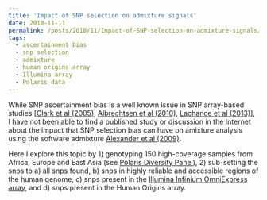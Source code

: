 ```yaml
---
title: 'Impact of SNP selection on admixture signals'
date: 2018-11-11
permalink: /posts/2018/11/Impact-of-SNP-selection-on-admixture-signals/
tags:
  - ascertainment bias
  - snp selection
  - admixture
  - human origins array
  - Illumina array
  - Polaris data
---
```


While SNP ascertainment bias is a well known issue in SNP array-based studies [[Clark et al (2005)](http://doi.org/10.1101/gr.4107905), [Albrechtsen et al (2010)](http://doi.org/10.1093/molbev/msq148), [Lachance et al (2013)](http://doi.org/10.1002/bies.201300014)], I have not been able to find a published study or discussion in the Internet about the impact that SNP selection bias can have on amixture analysis using the software admixture [Alexander et al (2009)](http://doi.org/10.1101/gr.094052.109).

Here I explore this topic by 1) genotyping 150 high-coverage samples from Africa, Europe and East Asia (see [Polaris Diversity Panel](https://jrodrigoflores.com/posts/2018/11/Polaris-project-diversity-panel)), 2) sub-setting the snps to a) all snps found, b) snps in highly reliable and accessible regions of the human genome, c) snps present in the [Illumina Infinium OmniExpress array](https://www.illumina.com/products/by-type/microarray-kits/infinium-omni-express.html), and d) snps present in the Human Origins array.
